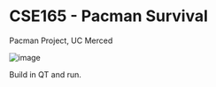 # CSE165 - Pacman Survival
Pacman Project, UC Merced

![image](https://user-images.githubusercontent.com/47727297/117612299-cc9be680-b119-11eb-9b6e-12768a3c63db.png)

Build in QT and run.
